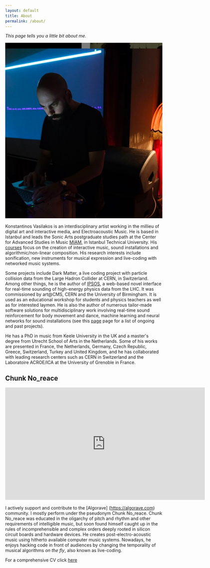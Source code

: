 ```yaml
---
layout: default
title: About
permalink: /about/
---
```


_This page tells you a little bit about me._

![](./images/me-algo-photo.png)

Konstantinos Vasilakos is an interdisciplinary artist working in the millieu of digital art and interactive media, and Electroacoustic Music. He is based in Istanbul and leads the Sonic Arts postgraduate studies path at the Center for Advanced Studies in Music [MIAM](https://www.miam.itu.edu.tr), in Istanbul Technical University. His [courses](https://konvas.github.io/teaching/) focus on the creation of interactive music, sound installations and algorithmic/non-linear composition. His research interests include sonification, new instruments for musical expression and live-coding with networked music systems. 

Some projects include Dark Matter, a live coding project with particle collision data from the Large Hadron Collider at CERN, in Switzerland. Among other things, he is the author of [IPSOS](http://ipsos.web.cern.ch/IPSOS_support_website/support.html), a web-based novel interface for real-time sounding of high-energy physics data from the LHC. It was commissioned by art@CMS, CERN and the University of Birmingham. It is used as an educational workshop for students and physics teachers as well as for interested laymen. He is also the author of numerous tailor-made software solutions for multidisciplinary work involving real-time sound reinforcement for body movement and dance, machine learning and neural networks for sound installations (see this [page](https://konvas.github.io/software/) page for a list of ongoing and past projects).

He has a PhD in music from Keele University in the UK and a master's degree from Utrecht School of Arts in the Netherlands. Some of his works are presented in France, the Netherlands, Germany, Czech Republic, Greece, Switzerland, Turkey and United Kingdom, and he has collaborated with leading research centers such as CERN in Switzerland and the Laboratoire ACROE/ICA at the University of Grenoble in France.

## Chunk No_reace

<iframe src="https://player.vimeo.com/video/395138259" width="640" height="360" frameborder="0" allow="autoplay; fullscreen" allowfullscreen></iframe>

I actively support and contribute to the [Algorave] (https://algorave.com) community. I mostly perform under the pseudonym Chunk No_reace. Chunk No_reace was educated in the oligarchy of pitch and rhythm and other requirements of intelligible music, but soon found himself caught up in the rules of incomprehensible and complex orders deeply rooted in silicon circuit boards and hardware devices. He creates post-electro-acoustic music using hitherto available computer music systems. Nowadays, he enjoys hacking code in front of audiences by changing the temporality of musical algorithms _on the fly_, also known as live-coding.

For a comprehensive CV click [here](./files/kv_one_page_cv-project-links.pdf)
